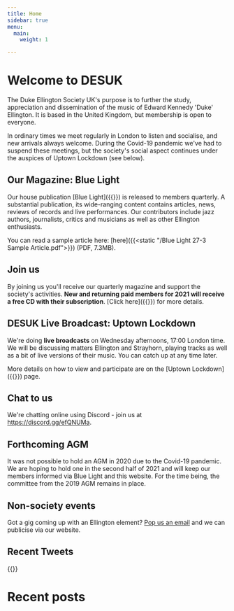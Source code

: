 ```yaml
---
title: Home
sidebar: true
menu:
  main:
    weight: 1

---
```

# Welcome to DESUK

The Duke Ellington Society UK's purpose is to further the study, appreciation
and dissemination of the music of Edward Kennedy 'Duke' Ellington. It is
based in the United Kingdom, but membership is open to everyone.

In ordinary times we meet regularly in London to listen and socialise, and
new arrivals always welcome. During the Covid-19 pandemic we've had to
suspend these meetings, but the society's social aspect continues under the
auspices of Uptown Lockdown (see below).

## Our Magazine: Blue Light

Our house publication [Blue Light]({{<relref blue_light>}}) is released
to members quarterly. A substantial publication, its wide-ranging content
contains articles, news, reviews of records and live performances. Our
contributors include jazz authors, journalists, critics and musicians as well
as other Ellington enthusiasts.

You can read a sample article here:
[here]({{<static "/Blue Light 27-3 Sample Article.pdf">}}) (PDF, 7.3MB).

## Join us

By joining us you'll receive our quarterly magazine and support the society's
activities. **New and returning paid members for 2021 will receive a free CD
with their subscription**.
[Click here]({{<relref join>}}) for more details.

## DESUK Live Broadcast: Uptown Lockdown

We're doing **live broadcasts** on Wednesday afternoons, 17:00 London time.
We will be discussing matters Ellington and Strayhorn, playing tracks as well
as a bit of live versions of their music. You can catch up at any time later.

More details on how to view and participate are on the [Uptown
Lockdown]({{<relref uptown_lockdown>}}) page.

## Chat to us

We're chatting online using Discord - join us at https://discord.gg/efQNUMa.

## Forthcoming AGM

It was not possible to hold an AGM in 2020 due to the Covid-19 pandemic. We
are hoping to hold one in the second half of 2021 and will keep our members
informed via Blue Light and this website. For the time being, the committee
from the 2019 AGM remains in place.

## Non-society events

Got a gig coming up with an Ellington element? <a
href="mailto:desuk@dukeellington.org.uk">Pop us an email</a> and we can
publicise via our website.

## Recent Tweets

{{<tweets tweet-limit="1">}}

# Recent posts
